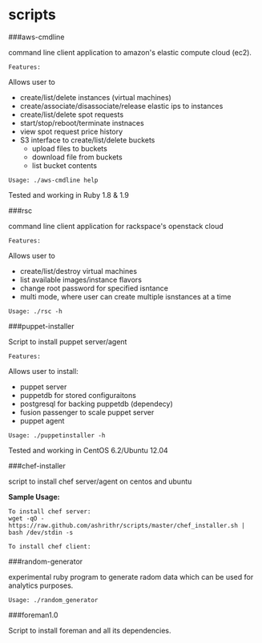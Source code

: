scripts
=======

###aws-cmdline

command line client application to amazon's elastic compute cloud (ec2).

`Features:`

Allows user to

- create/list/delete instances (virtual machines)
- create/associate/disassociate/release elastic ips to instances
- create/list/delete spot requests
- start/stop/reboot/terminate instnaces
- view spot request price history
- S3 interface to create/list/delete buckets
  - upload files to buckets
  - download file from buckets
  - list bucket contents

`Usage: ./aws-cmdline help`

Tested and working in Ruby 1.8 & 1.9

###rsc

command line client application for rackspace's openstack cloud

`Features:`

Allows user to

- create/list/destroy virtual machines
- list available images/instance flavors
- change root password for specified isntance
- multi mode, where user can create multiple isnstances at a time

`Usage: ./rsc -h`

###puppet-installer

Script to install puppet server/agent

`Features:`

Allows user to install:

- puppet server
- puppetdb for stored configuraitons
- postgresql for backing puppetdb (dependecy)
- fusion passenger to scale puppet server
- puppet agent

`Usage: ./puppetinstaller -h`

Tested and working in CentOS 6.2/Ubuntu 12.04

###chef-installer

script to install chef server/agent on centos and ubuntu

**Sample Usage:**

```
To install chef server:
wget -qO - https://raw.github.com/ashrithr/scripts/master/chef_installer.sh | bash /dev/stdin -s

To install chef client:

```

###random-generator

experimental ruby program to generate radom data which can be used for analytics purposes.

`Usage: ./random_generator`


###foreman1.0

Script to install foreman and all its dependencies.
